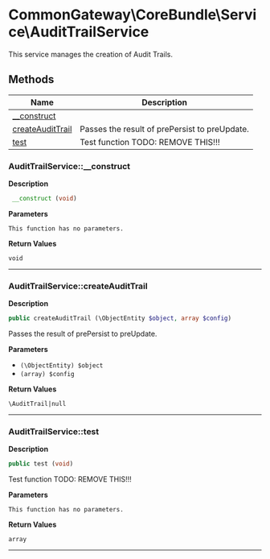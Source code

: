# CommonGateway\CoreBundle\Service\AuditTrailService  

This service manages the creation of Audit Trails.





## Methods

| Name | Description |
|------|-------------|
|[__construct](#audittrailservice__construct)||
|[createAuditTrail](#audittrailservicecreateaudittrail)|Passes the result of prePersist to preUpdate.|
|[test](#audittrailservicetest)|Test function TODO: REMOVE THIS!!!|




### AuditTrailService::__construct  

**Description**

```php
 __construct (void)
```

 

 

**Parameters**

`This function has no parameters.`

**Return Values**

`void`


<hr />


### AuditTrailService::createAuditTrail  

**Description**

```php
public createAuditTrail (\ObjectEntity $object, array $config)
```

Passes the result of prePersist to preUpdate. 

 

**Parameters**

* `(\ObjectEntity) $object`
* `(array) $config`

**Return Values**

`\AuditTrail|null`




<hr />


### AuditTrailService::test  

**Description**

```php
public test (void)
```

Test function TODO: REMOVE THIS!!! 

 

**Parameters**

`This function has no parameters.`

**Return Values**

`array`




<hr />

